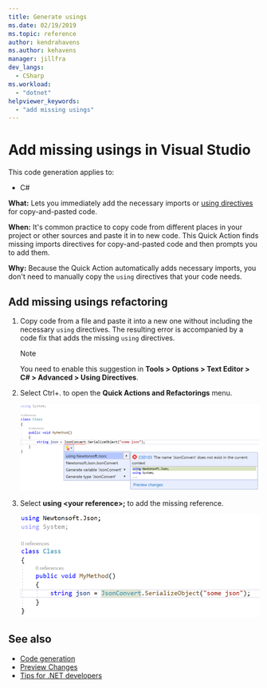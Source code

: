 ```yaml
---
title: Generate usings
ms.date: 02/19/2019
ms.topic: reference
author: kendrahavens
ms.author: kehavens
manager: jillfra
dev_langs:
  - CSharp
ms.workload:
  - "dotnet"
helpviewer_keywords:
  - "add missing usings"
---
```

# Add missing usings in Visual Studio

This code generation applies to:

- C#

**What:** Lets you immediately add the necessary imports or [using directives](/dotnet/csharp/language-reference/keywords/using-directive) for copy-and-pasted code.

**When:** It's common practice to copy code from different places in your project or other sources and paste it in to new code. This Quick Action finds missing imports directives for copy-and-pasted code and then prompts you to add them.

**Why:** Because the Quick Action automatically adds necessary imports, you don't need to manually copy the `using` directives that your code needs.

## Add missing usings refactoring

1. Copy code from a file and paste it into a new one without including the necessary `using` directives. The resulting error is accompanied by a code fix that adds the missing `using` directives.

    > [!NOTE]
    > You need to enable this suggestion in **Tools > Options > Text Editor > C# > Advanced > Using Directives**.

2. Select Ctrl+. to open the **Quick Actions and Refactorings** menu.

    ![Generate usings](media/generate-using-codefix.png)

3. Select **using \<your reference\>;** to add the missing reference.

    ![Generate usings result](media/generate-using-result.png)

## See also

- [Code generation](../code-generation-in-visual-studio.md)
- [Preview Changes](../../ide/preview-changes.md)
- [Tips for .NET developers](../csharp-developer-productivity.md)
